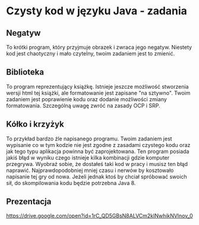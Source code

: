 # Czysty kod w języku Java - zadania

## Negatyw

To krótki program, który przyjmuje obrazek i zwraca jego negatyw. Niestety kod jest chaotyczny i mało czytelny,
twoim zadaniem jest to zmienić.

## Biblioteka 

To program reprezentujący książkę. Istnieje jeszcze możliwość stworzenia wersji html tej książki, ale formatowanie 
jest zapisane "na sztywno". Twoim zadaniem jest poprawienie kodu oraz dodanie możliwości zmiany formatowania. Szczególną 
uwagę zwróć na zasady OCP i SRP.

## Kółko i krzyżyk

To przykład bardzo źle napisanego programu. Twoim zadaniem jest wypisanie co w tym kodzie nie jest zgodne z zasadami czystego kodu
oraz  jak tego typu aplikacja powinna być zaprojektowana. Ten program posiada jakiś błąd w wyniku czego istnieje kilka kombinacji 
gdzie komputer przegrywa. Wyobraź sobie, że dostałeś taki kod w pracy i musisz ten błąd naprawić. Najprawdopodobniej mniej czasu
i nerwów by kosztowało napisanie tej gry od nowa. Jeżeli jednak ktoś by chciał spróbować swoich sił, do skompilowania kodu będzie 
potrzebna Java 8.

## Prezentacja 

https://drive.google.com/open?id=1rC_QD5GBsN8ALVCm2kINwhikNVlnov_0
